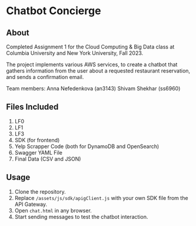 # Chatbot Concierge

## About

Completed Assignment 1 for the Cloud Computing & Big Data
class at Columbia University and New York University, Fall 2023.

The project implements various AWS services, to create a chatbot that gathers information
from the user about a requested restaurant reservation, and sends a confirmation email.

Team members:
Anna Nefedenkova (an3143)
Shivam Shekhar (ss6960)

## Files Included

1. LF0
2. LF1
3. LF3
4. SDK (for frontend)
5. Yelp Scrapper Code (both for DynamoDB and OpenSearch)
6. Swagger YAML File
7. Final Data (CSV and JSON)

## Usage

1. Clone the repository.
2. Replace `/assets/js/sdk/apigClient.js` with your own SDK file from the API
   Gateway.
3. Open `chat.html` in any browser.
4. Start sending messages to test the chatbot interaction.
